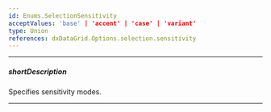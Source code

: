 ```yaml
---
id: Enums.SelectionSensitivity
acceptValues: 'base' | 'accent' | 'case' | 'variant'
type: Union
references: dxDataGrid.Options.selection.sensitivity
---
```

---
##### shortDescription
Specifies sensitivity modes.

---
<!-- Description goes here -->